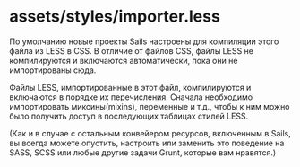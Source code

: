 # assets/styles/importer.less

По умолчанию новые проекты Sails настроены для компиляции этого файла из LESS в CSS. В отличие от файлов CSS, файлы LESS не компилируются и включаются автоматически, пока они не импортированы сюда.

Файлы LESS, импортированные в этот файл, компилируются и включаются в порядке их перечисления. Сначала необходимо импортировать миксины(mixins), переменные и т.д., чтобы к ним можно было получить доступ в последующих таблицах стилей LESS.

(Как и в случае с остальным конвейером ресурсов, включенным в Sails, вы всегда можете опустить, настроить или заменить это поведение на SASS, SCSS или любые другие задачи Grunt, которые вам нравятся.)


<docmeta name="displayName" value="importer.less">
